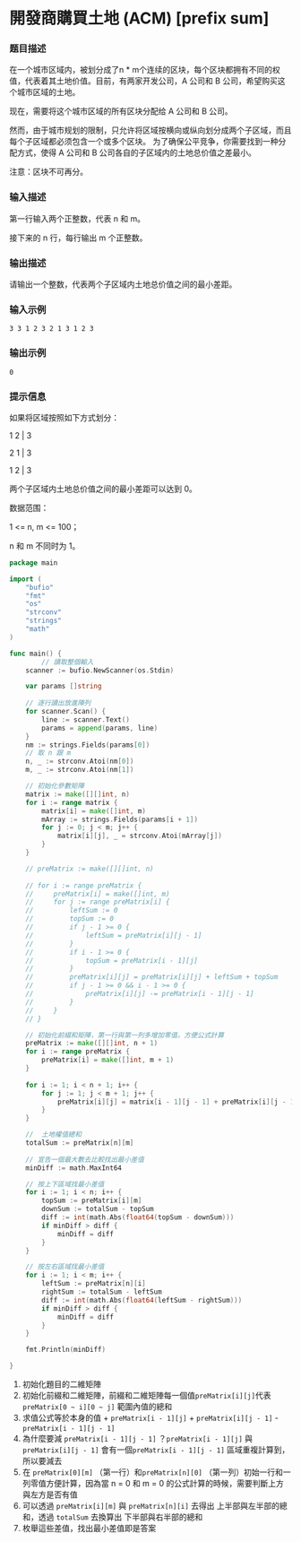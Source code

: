 # 開發商購買土地 (ACM) [prefix sum]

### **题目描述**

在一个城市区域内，被划分成了n * m个连续的区块，每个区块都拥有不同的权值，代表着其土地价值。目前，有两家开发公司，A 公司和 B 公司，希望购买这个城市区域的土地。

现在，需要将这个城市区域的所有区块分配给 A 公司和 B 公司。

然而，由于城市规划的限制，只允许将区域按横向或纵向划分成两个子区域，而且每个子区域都必须包含一个或多个区块。 为了确保公平竞争，你需要找到一种分配方式，使得 A 公司和 B 公司各自的子区域内的土地总价值之差最小。

注意：区块不可再分。

### **输入描述**

第一行输入两个正整数，代表 n 和 m。

接下来的 n 行，每行输出 m 个正整数。

### **输出描述**

请输出一个整数，代表两个子区域内土地总价值之间的最小差距。

### **输入示例**

`3 3
1 2 3
2 1 3
1 2 3`

### **输出示例**

`0`

### **提示信息**

如果将区域按照如下方式划分：

1 2 | 3

2 1 | 3

1 2 | 3

两个子区域内土地总价值之间的最小差距可以达到 0。

数据范围：

1 <= n, m <= 100；

n 和 m 不同时为 1。

```go
package main

import (
    "bufio"
    "fmt"
    "os"
    "strconv"
    "strings"
    "math"
)

func main() {
		// 讀取整個輸入
    scanner := bufio.NewScanner(os.Stdin)

    var params []string
    
    // 逐行讀出放進陣列
    for scanner.Scan() {
        line := scanner.Text()
        params = append(params, line)
    }
    nm := strings.Fields(params[0])
    // 取 n 跟 m
    n, _ := strconv.Atoi(nm[0])
    m, _ := strconv.Atoi(nm[1])

    // 初始化參數矩陣
    matrix := make([][]int, n)
    for i := range matrix {
        matrix[i] = make([]int, m)
        mArray := strings.Fields(params[i + 1])
        for j := 0; j < m; j++ {
            matrix[i][j], _ = strconv.Atoi(mArray[j])
        }
    }

    // preMatrix := make([][]int, n)
    
    // for i := range preMatrix {
    //     preMatrix[i] = make([]int, m)
    //     for j := range preMatrix[i] {
    //         leftSum := 0
    //         topSum := 0
    //         if j - 1 >= 0 {
    //             leftSum = preMatrix[i][j - 1]
    //         }
    //         if i - 1 >= 0 {
    //             topSum = preMatrix[i - 1][j]
    //         }
    //         preMatrix[i][j] = preMatrix[i][j] + leftSum + topSum
    //         if j - 1 >= 0 && i - 1 >= 0 {
    //             preMatrix[i][j] -= preMatrix[i - 1][j - 1]
    //         }
    //     }
    // }

    // 初始化前綴和矩陣，第一行與第一列多增加零值，方便公式計算
    preMatrix := make([][]int, n + 1)
    for i := range preMatrix {
        preMatrix[i] = make([]int, m + 1)
    }
    
    for i := 1; i < n + 1; i++ {
        for j := 1; j < m + 1; j++ {
            preMatrix[i][j] = matrix[i - 1][j - 1] + preMatrix[i][j - 1] + preMatrix[i - 1][j] - preMatrix[i - 1][j - 1]
        }
    }

    //  土地權值總和
    totalSum := preMatrix[n][m]
    
    // 宣告一個最大數去比較找出最小差值
    minDiff := math.MaxInt64

    // 按上下區域找最小差值
    for i := 1; i < n; i++ {
        topSum := preMatrix[i][m]
        downSum := totalSum - topSum
        diff := int(math.Abs(float64(topSum - downSum)))
        if minDiff > diff {
            minDiff = diff
        }
    }

    // 按左右區域找最小差值
    for i := 1; i < m; i++ {
        leftSum := preMatrix[n][i]
        rightSum := totalSum - leftSum
        diff := int(math.Abs(float64(leftSum - rightSum)))
        if minDiff > diff {
            minDiff = diff
        }  
    }

    fmt.Println(minDiff)

}
```

1. 初始化題目的二維矩陣
2. 初始化前綴和二維矩陣，前綴和二維矩陣每一個值`preMatrix[i][j]`代表 `preMatrix[0 ~ i][0 ~ j]` 範圍內值的總和
3. 求值公式等於本身的值 + `preMatrix[i - 1][j]` + `preMatrix[i][j - 1]` - `preMatrix[i - 1][j - 1]` 
4. 為什麼要減 `preMatrix[i - 1][j - 1]` ？`preMatrix[i - 1][j]` 與 `preMatrix[i][j - 1]` 會有一個`preMatrix[i - 1][j - 1]` 區域重複計算到，所以要減去
5. 在 `preMatrix[0][m]` （第一行）和`preMatrix[n][0]` （第一列）初始一行和一列零值方便計算，因為當 n = 0 和 m = 0 的公式計算的時候，需要判斷上方與左方是否有值
6. 可以透過 `preMatrix[i][m]` 與 `preMatrix[n][i]`  去得出 上半部與左半部的總和，透過 `totalSum` 去換算出 下半部與右半部的總和
7. 枚舉這些差值，找出最小差值即是答案